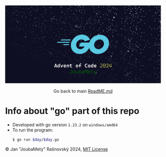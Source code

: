 ![Advent Of Code 2024, Joubamety (Ame-Cha with Xmas cap & French flag painted on her left cheek)](/media/banner-go.webp)

<p align="center">
    Go back to main <a href="/ReadME.md">ReadME.md</a>
</p>

# Info about "go" part of this repo
* Developed with go version `1.23.2` on `windows/amd64`
* To run the program:
  ```sh
  $ go run $day/$day.go
  ```

©️ Jan "JoubaMety" Rašnovský 2024, [MIT License](/LICENSE)